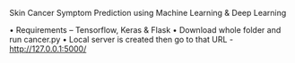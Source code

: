 Skin Cancer Symptom Prediction using Machine Learning & Deep Learning

•	Requirements – Tensorflow, Keras & Flask
•	Download whole folder and run cancer.py
•	Local server is created then go to that URL - http://127.0.0.1:5000/
